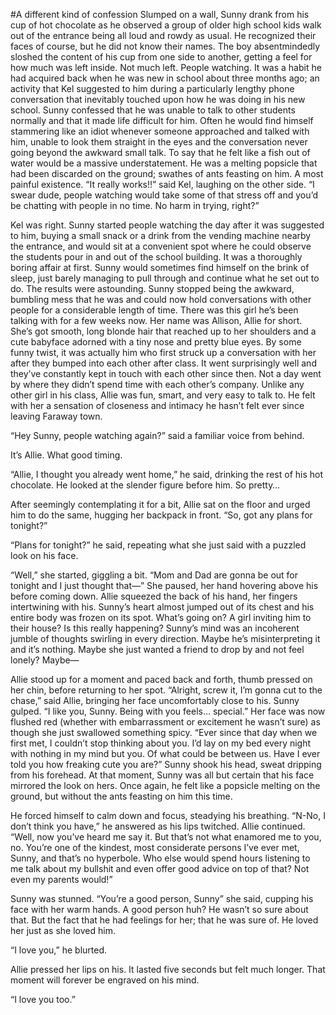 #A different kind of confession
Slumped on a wall, Sunny drank from his cup of hot chocolate as he observed a group of older high school kids walk out of the entrance being all loud and rowdy as usual. He recognized their faces of course, but he did not know their names. The boy absentmindedly sloshed the content of his cup from one side to another, getting a feel for how much was left inside. Not much left. People watching. It was a habit he had acquired back when he was new in school about three months ago; an activity that Kel suggested to him during a particularly lengthy phone conversation that inevitably touched upon how he was doing in his new school. Sunny confessed that he was unable to talk to other students normally and that it made life difficult for him. Often he would find himself stammering like an idiot whenever someone approached and talked with him, unable to look them straight in the eyes and the conversation never going beyond the awkward small talk. To say that he felt like a fish out of water would be a massive understatement. He was a melting popsicle that had been discarded on the ground; swathes of ants feasting on him. A most painful existence. “It really works!!” said Kel, laughing on the other side. “I swear dude, people watching would take some of that stress off and you’d be chatting with people in no time. No harm in trying, right?” 

Kel was right. Sunny started people watching the day after it was suggested to him, buying a small snack or a drink from the vending machine nearby the entrance, and would sit at a convenient spot where he could observe the students pour in and out of the school building. It was a thoroughly boring affair at first. Sunny would sometimes find himself on the brink of sleep, just barely managing to pull through and continue what he set out to do. The results were astounding. Sunny stopped being the awkward, bumbling mess that he was and could now hold conversations with other people for a considerable length of time. There was this girl he’s been talking with for a few weeks now. Her name was Allison, Allie for short. She’s got smooth, long blonde hair that reached up to her shoulders and a cute babyface adorned with a tiny nose and pretty blue eyes. By some funny twist, it was actually him who first struck up a conversation with her after they bumped into each other after class. It went surprisingly well and they’ve constantly kept in touch with each other since then. Not a day went by where they didn’t spend time with each other’s company. Unlike any other girl in his class, Allie was fun, smart, and very easy to talk to. He felt with her a sensation of closeness and intimacy he hasn’t felt ever since leaving Faraway town.

“Hey Sunny, people watching again?” said a familiar voice from behind.

It’s Allie. What good timing.

“Allie, I thought you already went home,” he said, drinking the rest of his hot chocolate. He looked at the slender figure before him. So pretty…

After seemingly contemplating it for a bit, Allie sat on the floor and urged him to do the same, hugging her backpack in front. “So, got any plans for tonight?”

“Plans for tonight?” he said, repeating what she just said with a puzzled look on his face. 

“Well,” she started, giggling a bit. “Mom and Dad are gonna be out for tonight and I just thought that—” She paused, her hand hovering above his before coming down. Allie squeezed the back of his hand, her fingers intertwining with his. Sunny’s heart almost jumped out of its chest and his entire body was frozen on its spot. What’s going on? A girl inviting him to their house? Is this really happening? Sunny’s mind was an incoherent jumble of thoughts swirling in every direction. Maybe he’s misinterpreting it and it’s nothing. Maybe she just wanted a friend to drop by and not feel lonely? Maybe—

Allie stood up for a moment and paced back and forth, thumb pressed on her chin, before returning to her spot. “Alright, screw it, I’m gonna cut to the chase,” said Allie, bringing her face uncomfortably close to his. Sunny gulped. “I like you, Sunny. Being with you feels… special.” Her face was now flushed red (whether with embarrassment or excitement he wasn’t sure) as though she just swallowed something spicy. “Ever since that day when we first met, I couldn’t stop thinking about you. I’d lay on my bed every night with nothing in my mind but you. Of what could be between us. Have I ever told you how freaking cute you are?” Sunny shook his head, sweat dripping from his forehead. At that moment, Sunny was all but certain that his face mirrored the look on hers. Once again, he felt like a popsicle melting on the ground, but without the ants feasting on him this time.

He forced himself to calm down and focus, steadying his breathing. “N-No, I don’t think you have,” he answered as his lips twitched. Allie continued. “Well, now you’ve heard me say it. But that’s not what enamored me to you, no. You’re one of the kindest, most considerate persons I’ve ever met, Sunny, and that’s no hyperbole. Who else would spend hours listening to me talk about my bullshit and even offer good advice on top of that? Not even my parents would!”

Sunny was stunned. “You’re a good person, Sunny” she said, cupping his face with her warm hands. A good person huh? He wasn’t so sure about that. But the fact that he had feelings for her; that he was sure of. He loved her just as she loved him.

“I love you,” he blurted.

Allie pressed her lips on his. It lasted five seconds but felt much longer. That moment will forever be engraved on his mind.

“I love you too.”
